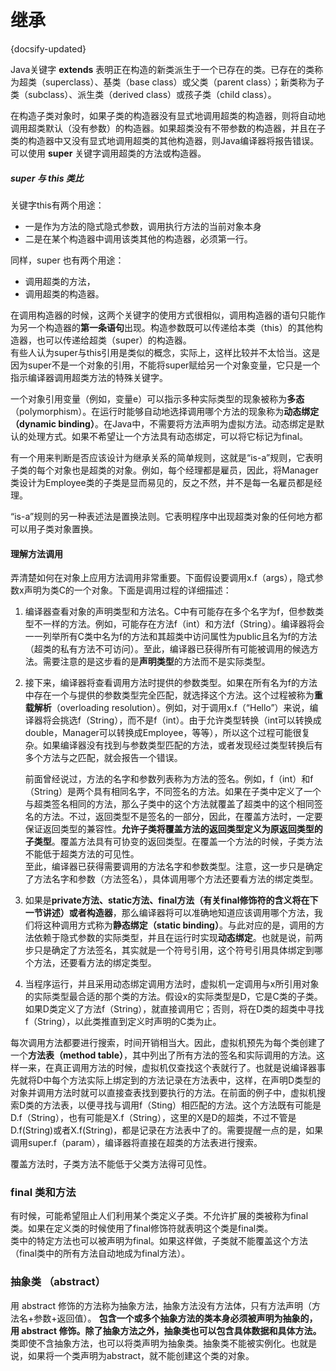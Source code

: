 # 继承
{docsify-updated}

Java关键字 **extends** 表明正在构造的新类派生于一个已存在的类。已存在的类称为超类（superclass）、基类（base class）或父类（parent class）；新类称为子类（subclass）、派生类（derived class）或孩子类（child class）。

在构造子类对象时，如果子类的构造器没有显式地调用超类的构造器，则将自动地调用超类默认（没有参数）的构造器。如果超类没有不带参数的构造器，并且在子类的构造器中又没有显式地调用超类的其他构造器，则Java编译器将报告错误。可以使用 **super** 关键字调用超类的方法或构造器。

##### super 与 this 类比

关键字this有两个用途：
+ 一是作为方法的隐式隐式参数，调用执行方法的当前对象本身
+ 二是在某个构造器中调用该类其他的构造器，必须第一行。

同样，super 也有两个用途：
+ 调用超类的方法，
+ 调用超类的构造器。

在调用构造器的时候，这两个关键字的使用方式很相似，调用构造器的语句只能作为另一个构造器的**第一条语句**出现。构造参数既可以传递给本类（this）的其他构造器，也可以传递给超类（super）的构造器。  
有些人认为super与this引用是类似的概念，实际上，这样比较并不太恰当。这是因为super不是一个对象的引用，不能将super赋给另一个对象变量，它只是一个指示编译器调用超类方法的特殊关键字。

一个对象引用变量（例如，变量e）可以指示多种实际类型的现象被称为**多态**（polymorphism）。在运行时能够自动地选择调用哪个方法的现象称为**动态绑定（dynamic binding）**。在Java中，不需要将方法声明为虚拟方法。动态绑定是默认的处理方式。如果不希望让一个方法具有动态绑定，可以将它标记为final。

有一个用来判断是否应该设计为继承关系的简单规则，这就是“is-a”规则，它表明子类的每个对象也是超类的对象。例如，每个经理都是雇员，因此，将Manager类设计为Employee类的子类是显而易见的，反之不然，并不是每一名雇员都是经理。

“is-a”规则的另一种表述法是置换法则。它表明程序中出现超类对象的任何地方都可以用子类对象置换。

#### 理解方法调用
弄清楚如何在对象上应用方法调用非常重要。下面假设要调用x.f（args），隐式参数x声明为类C的一个对象。下面是调用过程的详细描述：
1. 编译器查看对象的声明类型和方法名。C中有可能存在多个名字为f，但参数类型不一样的方法。例如，可能存在方法f（int）和方法f（String）。编译器将会一一列举所有C类中名为f的方法和其超类中访问属性为public且名为f的方法（超类的私有方法不可访问）。至此，编译器已获得所有可能被调用的候选方法。需要注意的是这步看的是**声明类型**的方法而不是实际类型。
2. 接下来，编译器将查看调用方法时提供的参数类型。如果在所有名为f的方法中存在一个与提供的参数类型完全匹配，就选择这个方法。这个过程被称为**重载解析**（overloading resolution）。例如，对于调用x.f（“Hello”）来说，编译器将会挑选f（String），而不是f（int）。由于允许类型转换（int可以转换成double，Manager可以转换成Employee，等等），所以这个过程可能很复杂。如果编译器没有找到与参数类型匹配的方法，或者发现经过类型转换后有多个方法与之匹配，就会报告一个错误。

    前面曾经说过，方法的名字和参数列表称为方法的签名。例如，f（int）和f（String）是两个具有相同名字，不同签名的方法。如果在子类中定义了一个与超类签名相同的方法，那么子类中的这个方法就覆盖了超类中的这个相同签名的方法。不过，返回类型不是签名的一部分，因此，在覆盖方法时，一定要保证返回类型的兼容性。**允许子类将覆盖方法的返回类型定义为原返回类型的子类型**。覆盖方法具有可协变的返回类型。在覆盖一个方法的时候，子类方法不能低于超类方法的可见性。  
    至此，编译器已获得需要调用的方法名字和参数类型。注意，这一步只是确定了方法名字和参数（方法签名），具体调用哪个方法还要看方法的绑定类型。

3. 如果是**private方法、static方法、final方法（有关final修饰符的含义将在下一节讲述）或者构造器**，那么编译器将可以准确地知道应该调用哪个方法，我们将这种调用方式称为**静态绑定（static binding）**。与此对应的是，调用的方法依赖于隐式参数的实际类型，并且在运行时实现**动态绑定**。也就是说，前两步只是确定了方法签名，其实就是一个符号引用，这个符号引用具体绑定到哪个方法，还要看方法的绑定类型。

4. 当程序运行，并且采用动态绑定调用方法时，虚拟机一定调用与x所引用对象的实际类型最合适的那个类的方法。假设x的实际类型是D，它是C类的子类。如果D类定义了方法f（String），就直接调用它；否则，将在D类的超类中寻找f（String），以此类推直到定义时声明的C类为止。

每次调用方法都要进行搜索，时间开销相当大。因此，虚拟机预先为每个类创建了一个**方法表（method table）**，其中列出了所有方法的签名和实际调用的方法。这样一来，在真正调用方法的时候，虚拟机仅查找这个表就行了。也就是说编译器事先就将D中每个方法实际上绑定到的方法记录在方法表中，这样，在声明D类型的对象并调用方法时就可以直接查表找到要执行的方法。在前面的例子中，虚拟机搜索D类的方法表，以便寻找与调用f（Sting）相匹配的方法。这个方法既有可能是D.f（String），也有可能是X.f（String），这里的X是D的超类，不过不管是D.f(String)或者X.f(String)，都是记录在方法表中了的。需要提醒一点的是，如果调用super.f（param），编译器将直接在超类的方法表进行搜索。

覆盖方法时，子类方法不能低于父类方法得可见性。

### final 类和方法
有时候，可能希望阻止人们利用某个类定义子类。不允许扩展的类被称为final类。如果在定义类的时候使用了final修饰符就表明这个类是final类。  
类中的特定方法也可以被声明为final。如果这样做，子类就不能覆盖这个方法（final类中的所有方法自动地成为final方法）。

### 抽象类 （abstract）
用 abstract 修饰的方法称为抽象方法，抽象方法没有方法体，只有方法声明（方法名+参数+返回值）。
**包含一个或多个抽象方法的类本身必须被声明为抽象的，用 abstract 修饰。除了抽象方法之外，抽象类也可以包含具体数据和具体方法。**  
类即使不含抽象方法，也可以将类声明为抽象类。抽象类不能被实例化。也就是说，如果将一个类声明为abstract，就不能创建这个类的对象。